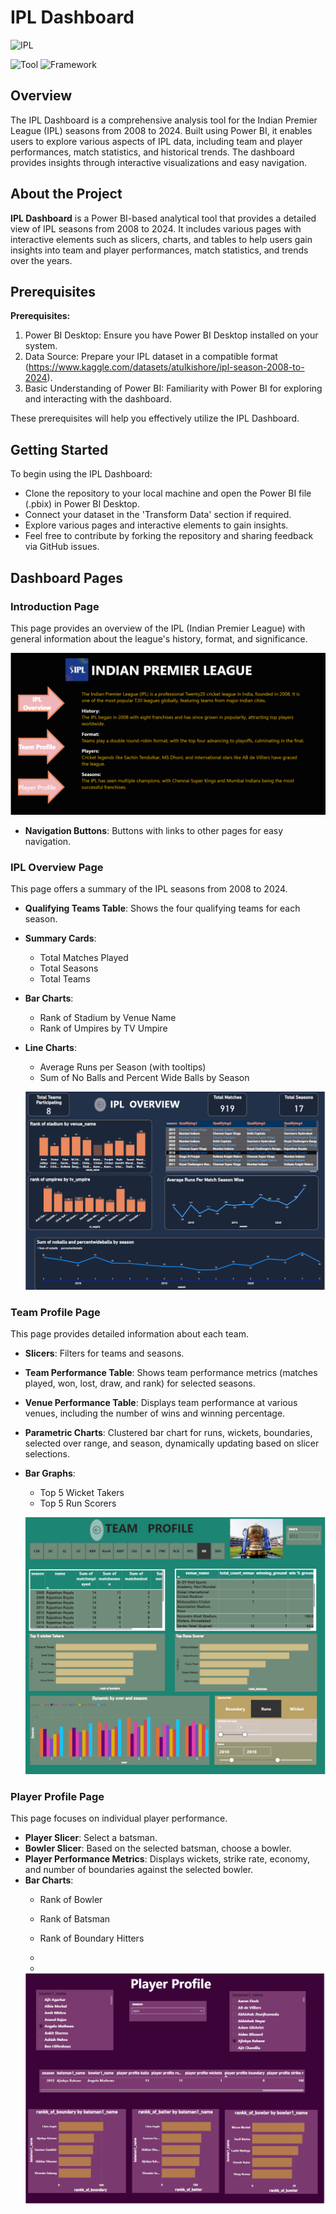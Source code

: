 # IPL Dashboard

  ![IPL](https://www.zoho.com/sites/zweb/images/analytics/rewind-analytics/blogs-2023-img1.jpg)

![Tool](https://img.shields.io/badge/Tool-Power%20BI-blue)
![Framework](https://img.shields.io/badge/Framework-Power%20Query-yellow)

## Overview
The IPL Dashboard is a comprehensive analysis tool for the Indian Premier League (IPL) seasons from 2008 to 2024. Built using Power BI, it enables users to explore various aspects of IPL data, including team and player performances, match statistics, and historical trends. The dashboard provides insights through interactive visualizations and easy navigation.

## About the Project
**IPL Dashboard** is a Power BI-based analytical tool that provides a detailed view of IPL seasons from 2008 to 2024. It includes various pages with interactive elements such as slicers, charts, and tables to help users gain insights into team and player performances, match statistics, and trends over the years.

## Prerequisites

**Prerequisites:**

1. Power BI Desktop: Ensure you have Power BI Desktop installed on your system.
2. Data Source: Prepare your IPL dataset in a compatible format (https://www.kaggle.com/datasets/atulkishore/ipl-season-2008-to-2024).
3. Basic Understanding of Power BI: Familiarity with Power BI for exploring and interacting with the dashboard.

These prerequisites will help you effectively utilize the IPL Dashboard.

## Getting Started

To begin using the IPL Dashboard:
- Clone the repository to your local machine and open the Power BI file (.pbix) in Power BI Desktop.
- Connect your dataset in the 'Transform Data' section if required.
- Explore various pages and interactive elements to gain insights.
- Feel free to contribute by forking the repository and sharing feedback via GitHub issues.

## Dashboard Pages

### Introduction Page
This page provides an overview of the IPL (Indian Premier League) with general information about the league's history, format, and significance.


   ![IPL Introduction](https://github.com/Atulok0506/IPL-Dashboard/blob/main/IPL%20Introduction.png)


- **Navigation Buttons**: Buttons with links to other pages for easy navigation.

### IPL Overview Page
This page offers a summary of the IPL seasons from 2008 to 2024.

- **Qualifying Teams Table**: Shows the four qualifying teams for each season.
- **Summary Cards**:
  - Total Matches Played
  - Total Seasons
  - Total Teams
- **Bar Charts**:
  - Rank of Stadium by Venue Name
  - Rank of Umpires by TV Umpire
- **Line Charts**:
  - Average Runs per Season (with tooltips)
  - Sum of No Balls and Percent Wide Balls by Season
 
   ![IPL Overview](https://github.com/Atulok0506/IPL-Dashboard/blob/main/IPL%20overview.png)



### Team Profile Page
This page provides detailed information about each team.

- **Slicers**: Filters for teams and seasons.
- **Team Performance Table**: Shows team performance metrics (matches played, won, lost, draw, and rank) for selected seasons.
- **Venue Performance Table**: Displays team performance at various venues, including the number of wins and winning percentage.
- **Parametric Charts**: Clustered bar chart for runs, wickets, boundaries, selected over range, and season, dynamically updating based on slicer selections.
- **Bar Graphs**:
  - Top 5 Wicket Takers
  - Top 5 Run Scorers



   ![IPL Team Profile](https://github.com/Atulok0506/IPL-Dashboard/blob/main/Team%20Profile.png)

### Player Profile Page
This page focuses on individual player performance.

- **Player Slicer**: Select a batsman.
- **Bowler Slicer**: Based on the selected batsman, choose a bowler.
- **Player Performance Metrics**: Displays wickets, strike rate, economy, and number of boundaries against the selected bowler.
- **Bar Charts**:
  - Rank of Bowler
  - Rank of Batsman
  - Rank of Boundary Hitters
 
  - 
  - 
   ![IPL PLayer Profile](https://github.com/Atulok0506/IPL-Dashboard/blob/main/player%20profile.png)
